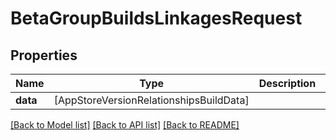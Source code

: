 # BetaGroupBuildsLinkagesRequest

## Properties
Name | Type | Description | Notes
------------ | ------------- | ------------- | -------------
**data** | [AppStoreVersionRelationshipsBuildData] |  | 

[[Back to Model list]](../README.md#documentation-for-models) [[Back to API list]](../README.md#documentation-for-api-endpoints) [[Back to README]](../README.md)


